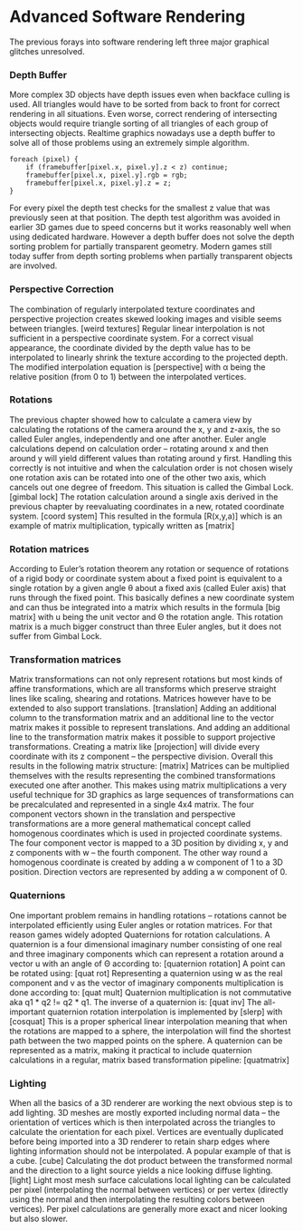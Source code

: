 # Advanced Software Rendering
The previous forays into software rendering left three major graphical glitches unresolved.

### Depth Buffer
More complex 3D objects have depth issues even when backface culling is used. All triangles would have to be sorted from back to front for correct rendering in all situations. Even worse, correct rendering of intersecting objects would require triangle sorting of all triangles of each group of intersecting objects. Realtime graphics nowadays use a depth buffer to solve all of those problems using an extremely simple algorithm.
```
foreach (pixel) {
	if (framebuffer[pixel.x, pixel.y].z < z) continue;
	framebuffer[pixel.x, pixel.y].rgb = rgb;
	framebuffer[pixel.x, pixel.y].z = z;
}
```
For every pixel the depth test checks for the smallest z value that was previously seen at that position. The depth test algorithm was avoided in earlier 3D games due to speed concerns but it works reasonably well when using dedicated hardware. However a depth buffer does not solve the depth sorting problem for partially transparent geometry. Modern games still today suffer from depth sorting problems when partially transparent objects are involved.

### Perspective Correction
The combination of regularly interpolated texture coordinates and perspective projection creates skewed looking images and visible seems between triangles.
[weird textures]
Regular linear interpolation is not sufficient in a perspective coordinate system. For a correct visual appearance, the coordinate divided by the depth value has to be interpolated to linearly shrink the texture according to the projected depth. The modified interpolation equation is
[perspective]
with α being the relative position (from 0 to 1) between the interpolated vertices.

### Rotations
The previous chapter showed how to calculate a camera view by calculating the rotations of the camera around the x, y and z-axis, the so called Euler angles, independently and one after another. Euler angle calculations depend on calculation order – rotating around x and then around y will yield different values than rotating around y first. Handling this correctly is not intuitive and when the calculation order is not chosen wisely one rotation axis can be rotated into one of the other two axis, which cancels out one degree of freedom. This situation is called the Gimbal Lock.
[gimbal lock]
The rotation calculation around a single axis derived in the previous chapter by reevaluating coordinates in a new, rotated coordinate system.
[coord system]
This resulted in the formula
[R(x,y,a)]
which is an example of matrix multiplication, typically written as
[matrix]

### Rotation matrices
According to Euler’s rotation theorem any rotation or sequence of rotations of a rigid body or coordinate system about a fixed point is equivalent to a single rotation by a given angle θ about a fixed axis (called Euler axis) that runs through the fixed point. This basically defines a new coordinate system and can thus be integrated into a matrix which results in the formula
[big matrix]
with u being the unit vector and Θ the rotation angle. This rotation matrix is a much bigger construct than three Euler angles, but it does not suffer from Gimbal Lock.

### Transformation matrices
Matrix transformations can not only represent rotations but most kinds of affine transformations, which are all transforms which preserve straight lines like scaling, shearing and rotations. Matrices however have to be extended to also support translations.
[translation]
Adding an additional column to the transformation matrix and an additional line to the vector matrix makes it possible to represent translations. And adding an additional line to the transformation matrix makes it possible to support projective transformations. Creating a matrix like
[projection]
will divide every coordinate with its z component – the perspective division.
Overall this results in the following matrix structure:
[matrix]
Matrices can be multiplied themselves with the results representing the combined transformations executed one after another. This makes using matrix multiplications a very useful technique for 3D graphics as large sequences of transformations can be precalculated and represented in a single 4x4 matrix.
The four component vectors shown in the translation and perspective transformations are a more general mathematical concept called homogenous coordinates which is used in projected coordinate systems. The four component vector is mapped to a 3D position by dividing x, y and z components with w – the fourth component. The other way round a homogenous coordinate is created by adding a w component of 1 to a 3D position. Direction vectors are represented by adding a w component of 0.

### Quaternions
One important problem remains in handling rotations – rotations cannot be interpolated efficiently using Euler angles or rotation matrices. For that reason games widely adopted Quaternions for rotation calculations. A quaternion is a four dimensional imaginary number consisting of one real and three imaginary components which can represent a rotation around a vector u with an angle of Θ according to:
[quaternion rotation]
A point can be rotated using:
[quat rot]
Representing a quaternion using w as the real component and v as the vector of imaginary components multiplication is done according to:
[quat mult]
Quaternion multiplication is not commutative aka q1 * q2 != q2 * q1.
The inverse of a quaternion is:
[quat inv]
The all-important quaternion rotation interpolation is implemented by
[slerp]
with
[cosquat]
This is a proper spherical linear interpolation meaning that when the rotations are mapped to a sphere, the interpolation will find the shortest path between the two mapped points on the sphere.
A quaternion can be represented as a matrix, making it practical to include quaternion calculations in a regular, matrix based transformation pipeline:
[quatmatrix]

### Lighting
When all the basics of a 3D renderer are working the next obvious step is to add lighting. 3D meshes are mostly exported including normal data – the orientation of vertices which is then interpolated across the triangles to calculate the orientation for each pixel. Vertices are eventually duplicated before being imported into a 3D renderer to retain sharp edges where lighting information should not be interpolated. A popular example of that is a cube.
[cube]
Calculating the dot product between the transformed normal and the direction to a light source yields a nice looking diffuse lighting.
[light]
Light most mesh surface calculations local lighting can be calculated per pixel (interpolating the normal between vertices) or per vertex (directly using the normal and then interpolating the resulting colors between vertices). Per pixel calculations are generally more exact and nicer looking but also slower.